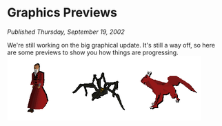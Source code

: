# Graphics Previews
*Published Thursday, September 19, 2002*

We're still working on the big graphical update. It's still a way off, so here are some previews to show you how things are progressing.
<a class="rsc-image rsc-image-thumb" href="/images/Necromanceranim.gif"><img src="/images/Necromanceranim.gif" align="left"></a><a class="rsc-image rsc-image-thumb" href="/images/Giantspideranim.gif"><img src="/images/Giantspideranim.gif" align="left"></a><a class="rsc-image rsc-image-thumb" href="/images/Reddragonanim.gif"><img src="/images/Reddragonanim.gif" align="left"></a>